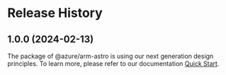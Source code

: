 # Release History
    
## 1.0.0 (2024-02-13)

The package of @azure/arm-astro is using our next generation design principles. To learn more, please refer to our documentation [Quick Start](https://aka.ms/js-track2-quickstart).

